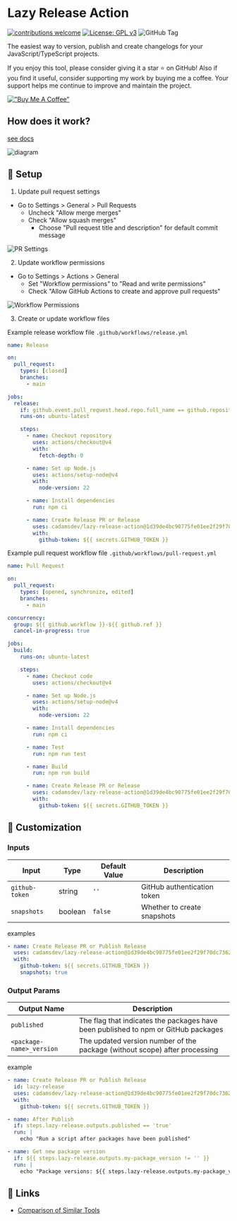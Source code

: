 # Lazy Release Action

[![contributions welcome](https://img.shields.io/badge/contributions-welcome-brightgreen.svg?style=flat)](https://github.com/cadamsdev/lazy-release-action/issues) [![License: GPL v3](https://img.shields.io/badge/License-GPLv3-blue.svg)](https://www.gnu.org/licenses/gpl-3.0) ![GitHub Tag](https://img.shields.io/github/v/tag/cadamsdev/lazy-release-action)

The easiest way to version, publish and create changelogs for your JavaScript/TypeScript projects.

If you enjoy this tool, please consider giving it a star ⭐️ on GitHub! Also if you find it useful, consider supporting my work by buying me a coffee. Your support helps me continue to improve and maintain the project.

[!["Buy Me A Coffee"](https://www.buymeacoffee.com/assets/img/custom_images/orange_img.png)](https://www.buymeacoffee.com/cadamsdev)

## How does it work?

[see docs](/how-does-it-work)

![diagram](/media/diagram.png)

## 📝 Setup

1. Update pull request settings

- Go to Settings > General > Pull Requests
  - Uncheck "Allow merge merges"
  - Check "Allow squash merges"
    - Choose "Pull request title and description" for default commit message

![PR Settings](/media/pr-settings.png)

2. Update workflow permissions

- Go to Settings > Actions > General
  - Set "Workflow permissions" to "Read and write permissions"
  - Check "Allow GitHub Actions to create and approve pull requests"

![Workflow Permissions](/media/workflow-permissions.png)

3. Create or update workflow files

Example release workflow file
`.github/workflows/release.yml`

```yml
name: Release

on:
  pull_request:
    types: [closed]
    branches:
      - main

jobs:
  release:
    if: github.event.pull_request.head.repo.full_name == github.repository && github.event.pull_request.merged == true
    runs-on: ubuntu-latest

    steps:
      - name: Checkout repository
        uses: actions/checkout@v4
        with:
          fetch-depth: 0

      - name: Set up Node.js
        uses: actions/setup-node@v4
        with:
          node-version: 22

      - name: Install dependencies
        run: npm ci

      - name: Create Release PR or Release
        uses: cadamsdev/lazy-release-action@1d39de4bc90775fe01ee2f29f70dc7362eacf0fa # v0.1.0
        with:
          github-token: ${{ secrets.GITHUB_TOKEN }}
```

Example pull request workflow file
`.github/workflows/pull-request.yml`

```yml
name: Pull Request

on:
  pull_request:
    types: [opened, synchronize, edited]
    branches:
      - main

concurrency:
  group: ${{ github.workflow }}-${{ github.ref }}
  cancel-in-progress: true

jobs:
  build:
    runs-on: ubuntu-latest

    steps:
      - name: Checkout code
        uses: actions/checkout@v4

      - name: Set up Node.js
        uses: actions/setup-node@v4
        with:
          node-version: 22

      - name: Install dependencies
        run: npm ci

      - name: Test
        run: npm run test

      - name: Build
        run: npm run build

      - name: Create Release PR or Release
        uses: cadamsdev/lazy-release-action@1d39de4bc90775fe01ee2f29f70dc7362eacf0fa # v0.1.0
        with:
          github-token: ${{ secrets.GITHUB_TOKEN }}
```

## 🔧 Customization

### Inputs

| Input          | Type    | Default Value | Description                 |
| -------------- | ------- | ------------- | --------------------------- |
| `github-token` | string  | `''`          | GitHub authentication token |
| `snapshots`    | boolean | `false`       | Whether to create snapshots |

examples

```yaml
- name: Create Release PR or Publish Release
  uses: cadamsdev/lazy-release-action@1d39de4bc90775fe01ee2f29f70dc7362eacf0fa # v0.1.0
  with:
    github-token: ${{ secrets.GITHUB_TOKEN }}
    snapshots: true
```

### Output Params

| Output Name              | Description                                                                        |
| ------------------------ | ---------------------------------------------------------------------------------- |
| `published`              | The flag that indicates the packages have been published to npm or GitHub packages |
| `<package-name>_version` | The updated version number of the package (without scope) after processing         |

example

```yaml
- name: Create Release PR or Publish Release
  id: lazy-release
  uses: cadamsdev/lazy-release-action@1d39de4bc90775fe01ee2f29f70dc7362eacf0fa # v0.1.0
  with:
    github-token: ${{ secrets.GITHUB_TOKEN }}

- name: After Publish
  if: steps.lazy-release.outputs.published == 'true'
  run: |
    echo "Run a script after packages have been published"

- name: Get new package version
  if: ${{ steps.lazy-release.outputs.my-package_version != '' }}
  run: |
    echo "Package versions: ${{ steps.lazy-release.outputs.my-package_version }}"
```

## 🔗 Links

- [Comparison of Similar Tools](docs/comparison-of-similar-tools.md)

